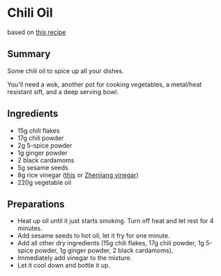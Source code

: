 # Chili Oil

based on [this recipe](https://www.youtube.com/watch?v=qAA8jA5Nu3M)

## Summary

Some chili oil to spice up all your dishes.

You'll need a wok, another pot for cooking vegetables, a metal/heat resistant sift, and a deep serving bowl.



## Ingredients

- 15g chili flakes
- 17g chili powder
- 2g 5-spice powder
- 1g ginger powder
- 2 black cardamoms
- 5g sesame seeds
- 8g rice vinegar ([this](https://zh.wikipedia.org/zh-hans/%E5%B1%B1%E8%A5%BF%E8%80%81%E9%99%B3%E9%86%8B) or [Zhenjiang vinegar](https://en.wikipedia.org/wiki/Zhenjiang_Vinegar))
- 220g vegetable oil

## Preparations

- Heat up oil until it just starts smoking. Turn off heat and let rest for 4 minutes.
- Add sesame seeds to hot oil, let it fry for one minute.
- Add all other dry ingredients (15g chili flakes, 17g chili powder, 1g 5-spice powder, 1g ginger powder, 2 black cardamoms).
- Immediately add vinegar to the mixture.
- Let it cool down and bottle it up.
